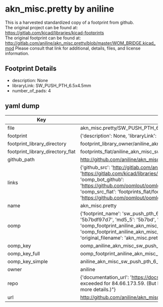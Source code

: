 # akn_misc.pretty by aniline  
This is a harvested standardized copy of a footprint from github.  
The original project can be found at:  
https://gitlab.com/kicad/libraries/kicad-footprints  
The original footprint can be found at:
http://gitlab.com/aniline/akn_misc.pretty/blob/master/WOM_BRIDGE.kicad_mod
Please consult that link for additional, details, files, and license information.  
## Footprint Details
* description: None  
* libraryLink: SW_PUSH_PTH_6.5x4.5mm  
* number_of_pads: 4  
## yaml dump  
| Key | Value |  
| --- | --- |  
| file | akn_misc.pretty/SW_PUSH_PTH_6.5x4.5mm.kicad_mod |  
| footprint | {'description': None, 'libraryLink': 'SW_PUSH_PTH_6.5x4.5mm', 'number_of_pads': 4} |  
| footprint_library_directory | footprint_library_owner/aniline_akn_misc.pretty |  
| footprint_library_directory_flat | footprints_flat/aniline_akn_misc_sw_push_pth_6_5x4_5mm/working |  
| github_path | http://github.com/aniline/akn_misc.pretty/blob/master/SW_PUSH_PTH_6.5x4.5mm.kicad_mod |  
| links | {'github_src': 'http://gitlab.com/aniline/akn_misc.pretty/blob/master/WOM_BRIDGE.kicad_mod', 'github_src_repo': 'https://gitlab.com/kicad/libraries/kicad-footprints', 'oomp_bot': 'footprints/aniline_akn_misc_sw_push_pth_6_5x4_5mm/working', 'oomp_bot_github': 'https://github.com/oomlout/oomlout_oomp_footprint_bot/tree/main/footprints/aniline_akn_misc_sw_push_pth_6_5x4_5mm/working', 'oomp_src_flat': 'footprints_flat/footprints_flat/aniline_akn_misc_sw_push_pth_6_5x4_5mm/working', 'oomp_src_flat_github': 'https://github.com/oomlout/oomlout_oomp_footprint_src/tree/main/footprints_flat/aniline_akn_misc_sw_push_pth_6_5x4_5mm/working'} |  
| name | akn_misc.pretty |  
| oomp | {'footprint_name': 'sw_push_pth_6_5x4_5mm', 'library_name': 'akn_misc', 'md5': '5b7bdf97d77ba314b4c04ebf7707b85d', 'md5_10': '5b7bdf97d7', 'md5_5': '5b7bd', 'md5_6': '5b7bdf', 'oomp_key': 'oomp_aniline_akn_misc_sw_push_pth_6_5x4_5mm', 'oomp_key_extra': 'oomp_footprint_aniline_akn_misc_sw_push_pth_6_5x4_5mm', 'oomp_key_full': 'oomp_footprint_aniline_akn_misc_sw_push_pth_6_5x4_5mm_5b7bdf', 'oomp_key_simple': 'aniline_akn_misc_sw_push_pth_6_5x4_5mm', 'original_filename': 'akn_misc.pretty/SW_PUSH_PTH_6.5x4.5mm.kicad_mod', 'owner_name': 'aniline'} |  
| oomp_key | oomp_aniline_akn_misc_sw_push_pth_6_5x4_5mm |  
| oomp_key_full | oomp_footprint_aniline_akn_misc_sw_push_pth_6_5x4_5mm |  
| oomp_key_simple | aniline_akn_misc_sw_push_pth_6_5x4_5mm |  
| owner | aniline |  
| repo | {'documentation_url': 'https://docs.github.com/rest/overview/resources-in-the-rest-api#rate-limiting', 'message': "API rate limit exceeded for 84.66.173.59. (But here's the good news: Authenticated requests get a higher rate limit. Check out the documentation for more details.)"} |  
| url | http://github.com/aniline/akn_misc.pretty |  

